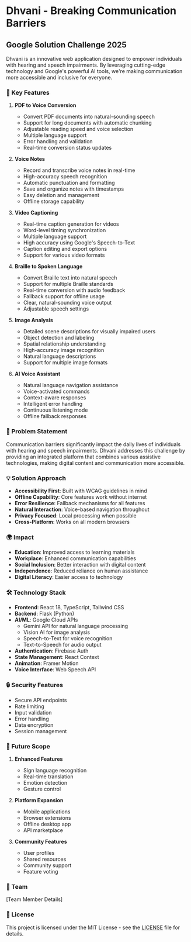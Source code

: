 # Dhvani - Breaking Communication Barriers

## Google Solution Challenge 2025

Dhvani is an innovative web application designed to empower individuals with hearing and speech impairments. By leveraging cutting-edge technology and Google's powerful AI tools, we're making communication more accessible and inclusive for everyone.

### 🌟 Key Features

1. **PDF to Voice Conversion**
   - Convert PDF documents into natural-sounding speech
   - Support for long documents with automatic chunking
   - Adjustable reading speed and voice selection
   - Multiple language support
   - Error handling and validation
   - Real-time conversion status updates

2. **Voice Notes**
   - Record and transcribe voice notes in real-time
   - High-accuracy speech recognition
   - Automatic punctuation and formatting
   - Save and organize notes with timestamps
   - Easy deletion and management
   - Offline storage capability

3. **Video Captioning**
   - Real-time caption generation for videos
   - Word-level timing synchronization
   - Multiple language support
   - High accuracy using Google's Speech-to-Text
   - Caption editing and export options
   - Support for various video formats

4. **Braille to Spoken Language**
   - Convert Braille text into natural speech
   - Support for multiple Braille standards
   - Real-time conversion with audio feedback
   - Fallback support for offline usage
   - Clear, natural-sounding voice output
   - Adjustable speech settings

5. **Image Analysis**
   - Detailed scene descriptions for visually impaired users
   - Object detection and labeling
   - Spatial relationship understanding
   - High-accuracy image recognition
   - Natural language descriptions
   - Support for multiple image formats

6. **AI Voice Assistant**
   - Natural language navigation assistance
   - Voice-activated commands
   - Context-aware responses
   - Intelligent error handling
   - Continuous listening mode
   - Offline fallback responses

### 🎯 Problem Statement

Communication barriers significantly impact the daily lives of individuals with hearing and speech impairments. Dhvani addresses this challenge by providing an integrated platform that combines various assistive technologies, making digital content and communication more accessible.

### 💡 Solution Approach

- **Accessibility First**: Built with WCAG guidelines in mind
- **Offline Capability**: Core features work without internet
- **Error Resilience**: Fallback mechanisms for all features
- **Natural Interaction**: Voice-based navigation throughout
- **Privacy Focused**: Local processing when possible
- **Cross-Platform**: Works on all modern browsers

### 🌍 Impact

- **Education**: Improved access to learning materials
- **Workplace**: Enhanced communication capabilities
- **Social Inclusion**: Better interaction with digital content
- **Independence**: Reduced reliance on human assistance
- **Digital Literacy**: Easier access to technology

### 🛠️ Technology Stack

- **Frontend**: React 18, TypeScript, Tailwind CSS
- **Backend**: Flask (Python)
- **AI/ML**: Google Cloud APIs
  - Gemini API for natural language processing
  - Vision AI for image analysis
  - Speech-to-Text for voice recognition
  - Text-to-Speech for audio output
- **Authentication**: Firebase Auth
- **State Management**: React Context
- **Animation**: Framer Motion
- **Voice Interface**: Web Speech API

### 🔒 Security Features

- Secure API endpoints
- Rate limiting
- Input validation
- Error handling
- Data encryption
- Session management

### 🚀 Future Scope

1. **Enhanced Features**
   - Sign language recognition
   - Real-time translation
   - Emotion detection
   - Gesture control

2. **Platform Expansion**
   - Mobile applications
   - Browser extensions
   - Offline desktop app
   - API marketplace

3. **Community Features**
   - User profiles
   - Shared resources
   - Community support
   - Feature voting

### 👥 Team

[Team Member Details]

### 📝 License

This project is licensed under the MIT License - see the [LICENSE](LICENSE) file for details.
